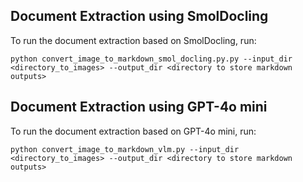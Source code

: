 ## Document Extraction using SmolDocling
To run the document extraction based on SmolDocling, run:

```python convert_image_to_markdown_smol_docling.py.py --input_dir <directory_to_images> --output_dir <directory to store markdown outputs>```


## Document Extraction using GPT-4o mini
To run the document extraction based on GPT-4o mini, run:

```python convert_image_to_markdown_vlm.py --input_dir <directory_to_images> --output_dir <directory to store markdown outputs>```
